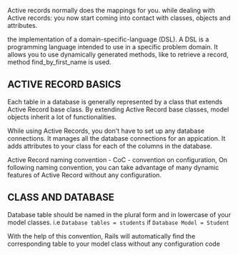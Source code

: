 Active records normally does the mappings for you.
while dealing with Active records: you now start coming into contact with classes, objects and attributes.

the implementation of a domain-specific-language (DSL). A DSL is a programming language intended to use in a specific problem domain. It allows you to use dynamically generated methods, like to retrieve a record, method find_by_first_name is used.

## ACTIVE RECORD BASICS
Each table in a database is generally represented by a class that extends Active Record base class. By extending Active Record base classes, model objects inherit a lot of functionalities.

While using Active Records, you don't have to set up any database connections. It manages all the database connections for an appication. It adds attributes to your class for each of the columns in the database.

Active Record naming convention - CoC - convention on configuration, On following naming convention, you can take advantage of many dynamic features of Active Record without any configuration.

## CLASS AND DATABASE
Database table should be named in the plural form and in lowercase of your model classes. i.e `Database tables = students` if `Database Model = Student`

With the help of this convention, Rails will automatically find the corresponding table to your model class without any configuration code